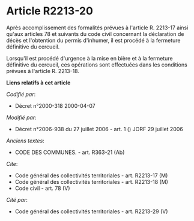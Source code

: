 # Article R2213-20

Après accomplissement des formalités prévues à l'article R. 2213-17 ainsi qu'aux articles 78 et suivants du code civil
concernant la déclaration de décès et l'obtention du permis d'inhumer, il est procédé à la fermeture définitive du cercueil.

Lorsqu'il est procédé d'urgence à la mise en bière et à la fermeture définitive du cercueil, ces opérations sont effectuées
dans les conditions prévues à l'article R. 2213-18.

**Liens relatifs à cet article**

_Codifié par_:

  - Décret n°2000-318 2000-04-07

_Modifié par_:

  - Décret n°2006-938 du 27 juillet 2006 - art. 1 () JORF 29 juillet 2006

_Anciens textes_:

  - CODE DES COMMUNES. - art. R363-21 (Ab)

_Cite_:

  - Code général des collectivités territoriales - art. R2213-17 (M)
  - Code général des collectivités territoriales - art. R2213-18 (M)
  - Code civil - art. 78 (V)

_Cité par_:

  - Code général des collectivités territoriales - art. R2213-29 (V)
